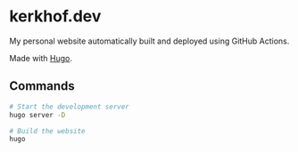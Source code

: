 # kerkhof.dev

My personal website automatically built and deployed using GitHub Actions.

Made with [Hugo](https://gohugo.io/).

## Commands

```bash
# Start the development server
hugo server -D

# Build the website
hugo
```